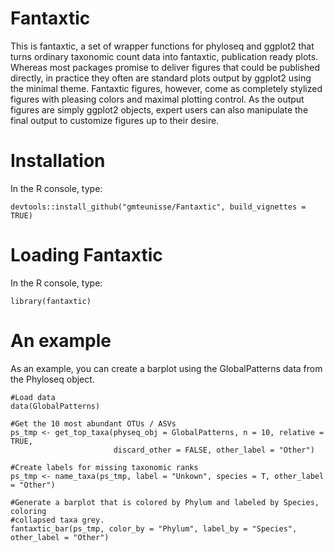# Fantaxtic
This is fantaxtic, a set of wrapper functions for phyloseq and ggplot2 that turns ordinary taxonomic count data into fantaxtic, publication ready plots. Whereas most packages promise to deliver figures that could be published directly, in practice they often are standard plots output by ggplot2 using the minimal theme. Fantaxtic figures, however, come as completely stylized figures with pleasing colors and maximal plotting control. As the output figures are simply ggplot2 objects, expert users can also manipulate the final output to customize figures up to their desire.

# Installation
In the R console, type:
```
devtools::install_github("gmteunisse/Fantaxtic", build_vignettes = TRUE)
```

# Loading Fantaxtic
In the R console, type:
```
library(fantaxtic)
```

# An example
As an example, you can create a barplot using the GlobalPatterns data from the Phyloseq object.
```
#Load data
data(GlobalPatterns)

#Get the 10 most abundant OTUs / ASVs
ps_tmp <- get_top_taxa(physeq_obj = GlobalPatterns, n = 10, relative = TRUE,
                       discard_other = FALSE, other_label = "Other")

#Create labels for missing taxonomic ranks
ps_tmp <- name_taxa(ps_tmp, label = "Unkown", species = T, other_label = "Other")

#Generate a barplot that is colored by Phylum and labeled by Species, coloring
#collapsed taxa grey.
fantaxtic_bar(ps_tmp, color_by = "Phylum", label_by = "Species", other_label = "Other")
